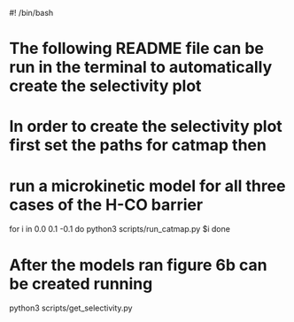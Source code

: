 #! /bin/bash

# The following README file can be run in the terminal to automatically create the selectivity plot
# In order to create the selectivity plot first set the paths for catmap then
# run a microkinetic model for all three cases of the H-CO barrier
for i in 0.0 0.1 -0.1
do
python3 scripts/run_catmap.py $i
done

# After the models ran figure 6b can be created running
python3 scripts/get_selectivity.py

